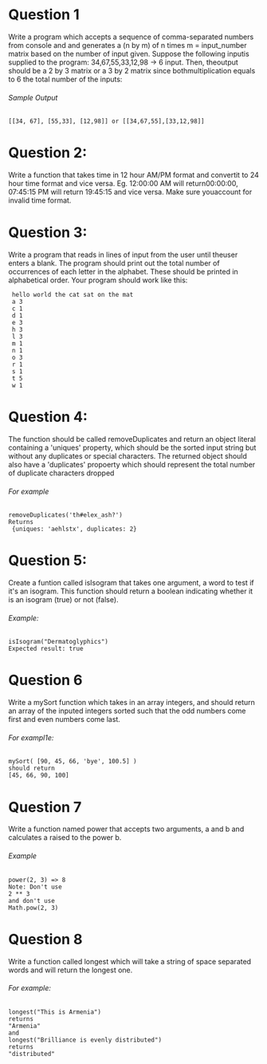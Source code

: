 # Question 1
Write​ ​a​ ​program​ ​which​ ​accepts​ ​a​ ​sequence​ ​of​ ​comma-separated​ ​numbers​ ​from​ ​console​ ​and and​ ​generates​ ​a​ ​(n​ ​by​ ​m)​ ​of​ ​​n​ ​​times​ ​m​ ​=​ ​​input_number​​ ​matrix​ ​based​ ​on​ ​the​ ​number​ ​of​ ​input given.
Suppose​ ​the​ ​following​ ​input​ ​is​ ​supplied​ ​to​ ​the​ ​program: 34,67,55,33,12,98​ ​→​ ​6​ ​input.
Then,​ ​the​ ​output​ ​should​ ​be​ ​a​ ​​2​ ​by​ ​3​ ​matrix​ ​or​ ​a​ ​3​ ​by​ ​2​ ​matrix​​ ​since​ ​both​ ​multiplication​ ​equals to​​ ​6​ ​​the​ ​total​ ​number​ ​of​ ​the​ ​inputs:
###### Sample​ ​Output
```
[[34,​ ​67],​ ​[55,33],​ ​[12,98]]​ ​or​ ​[[34,67,55],[33,12,98]]
```


# Question​ ​2:
Write​ ​a​ ​function​ ​that​ ​takes​ ​time​ ​in​ ​12​ ​hour​ ​AM/PM​ ​format​ ​and​ ​convert​ ​it​ ​to​ ​24​ ​hour​ ​time​ ​format and​ ​vice​ ​versa.​ ​Eg.​ ​12:00:00​ ​AM​ ​will​ ​return​ ​00:00:00,​ ​07:45:15​ ​PM​ ​will​ ​return​ ​19:45:15​ ​and​ ​vice versa.​ ​Make​ ​sure​ ​you​ ​account​ ​for​ ​invalid​ ​time​ ​format.


# Question​ ​3:
Write​ ​a​ ​program​ ​that​ ​reads​ ​in​ ​lines​ ​of​ ​input​ ​from​ ​the​ ​user​ ​until​ ​the​ ​user​ ​enters​ ​a​ ​blank.​ ​The program​ ​should​ ​print​ ​out​ ​the​ ​total​ ​number​ ​of​ ​occurrences​ ​of​ ​each​ ​letter​ ​in​ ​the​ ​alphabet.​ ​These should​ ​be​ ​printed​ ​in​ ​alphabetical​ ​order.
Your​ ​program​ ​should​ ​work​ ​like​ ​this:

```
 hello​ ​world​ ​the​ ​cat​ ​sat​ ​on​ ​the​ ​mat
 a​ ​3 
 c​ ​1 
 d​ ​1 
 e ​3 
 h​ ​3 
 l​ ​3 
 m​ ​1  
 n​ ​1  
 o​ ​3 
 r​ ​1  
 s​ ​1 
 t​ ​5 
 w​ ​1
```

# Question​ ​4:
The function should be called removeDuplicates and return an object literal containing a 'uniques' property, which should be the sorted input string but without any duplicates or special characters. The returned object should also have a 'duplicates' propoerty which should represent the total number of duplicate characters dropped
###### For example
```
removeDuplicates('th#elex_ash?') 
Returns
 {uniques: 'aehlstx', duplicates: 2}
```

# Question​ ​5:
 Create a funtion called isIsogram that takes one argument, a word to test if it's an isogram. This function should return a boolean indicating whether it is an isogram (true) or not (false).

###### Example:
```
isIsogram("Dermatoglyphics")
Expected result: true
```

# Question 6
Write a mySort function which takes in an array integers, and should return an array of the inputed integers sorted such that the odd numbers come first and even numbers come last.
###### For exampl1e:
```
mySort( [90, 45, 66, 'bye', 100.5] ) 
should return
[45, 66, 90, 100]
```

# Question 7
Write a function named power that accepts two arguments, a and b and calculates a raised to the power b.
###### Example
```
power(2, 3) => 8 
Note: Don't use
2 ** 3 
and don't use
Math.pow(2, 3)
```

# Question 8
Write a function called longest which will take a string of space separated words and will return the longest one.
###### For example:
```
longest("This is Armenia")  
returns 
"Armenia" 
and  
longest("Brilliance is evenly distributed") 
returns  
"distributed"
```

